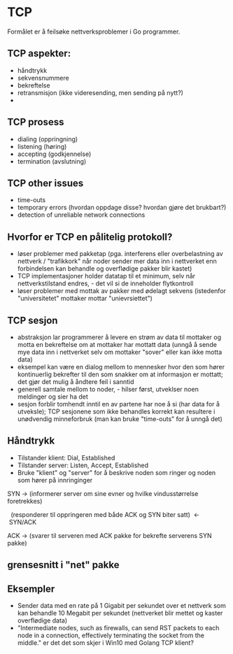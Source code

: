 # TCP
Formålet er å feilsøke nettverksproblemer i Go programmer.

## TCP aspekter:
- håndtrykk
- sekvensnummere
- bekreftelse
- retransmisjon (ikke videresending, men sending på nytt?)
- 

## TCP prosess
- dialing (oppringning)
- listening (høring)
- accepting (godkjennelse)
- termination (avslutning)

## TCP other issues
- time-outs
- temporary errors (hvordan oppdage disse? hvordan gjøre det brukbart?)
- detection of unreliable network connections

## Hvorfor er TCP en pålitelig protokoll?
- løser problemer med pakketap (pga. interferens eller overbelastning av nettverk / "trafikkork" når noder sender mer data inn i nettverket enn forbindelsen kan behandle og overflødige pakker blir kastet)
- TCP implementasjoner holder datatap til et minimum, selv når nettverkstilstand endres, - det vil si de inneholder flytkontroll
- løser problemer med mottak av pakker med ødelagt sekvens (istedenfor "universitetet" mottaker mottar "unievrsiettet")

## TCP sesjon
- abstraksjon lar programmerer å levere en strøm av data til mottaker og motta en bekreftelse om at mottaker har mottatt data (unngå å sende mye data inn i nettverket selv om mottaker "sover" eller kan ikke motta data)
- eksempel kan være en dialog mellom to mennesker hvor den som hører kontinuerlig bekrefter til den som snakker om at informasjon er mottatt; det gjør det mulig å åndtere feil i sanntid 
- generell samtale mellom to noder, - hilser først, utveklser noen meldinger og sier ha det
- sesjon forblir tomhendt inntil en av partene har noe å si (har data for å utveksle); TCP sesjonene som ikke behandles korrekt kan resultere i unødvendig minneforbruk (man kan bruke "time-outs" for å unngå det)


## Håndtrykk
- Tilstander klient: Dial, Established
- Tilstander server: Listen, Accept, Established
- Bruke "klient" og "server" for å beskrive noden som ringer og noden som hører på innringinger

SYN -> (informerer server om sine evner og hvilke vindusstørrelse foretrekkes)
  
   (responderer til oppringeren med både ACK og SYN biter satt)  <- SYN/ACK 

ACK -> (svarer til serveren med ACK pakke for bekrefte serverens SYN pakke)



## grensesnitt i "net" pakke



## Eksempler
- Sender data med en rate på 1 Gigabit per sekundet over et nettverk som kan behandle 10 Megabit per sekundet (nettverket blir mettet og kaster overflødige data)
- "Intermediate nodes, such as firewalls, can send RST packets to each node in a connection, effectively terminating the socket from the middle." er det det som skjer i Win10 med Golang TCP klient?
